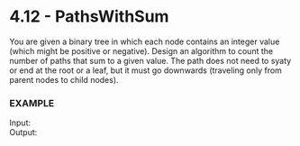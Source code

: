 # 4.12 - PathsWithSum

You are given a binary tree in which each node contains an integer value (which might be positive or negative). Design an algorithm to count the number of paths that sum to a given value. The path does not need to syaty or end at the root or a leaf, but it must go downwards (traveling only from parent nodes to child nodes).

### EXAMPLE
Input:   
Output:
